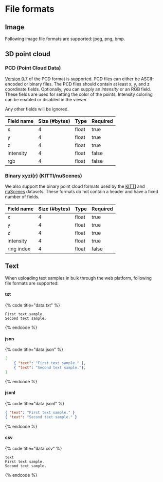 # File formats

## Image

Following image file formats are supported: jpeg, png, bmp.

## 3D point cloud

### PCD (Point Cloud Data)

[Version 0.7](https://pointclouds.org/documentation/tutorials/pcd\_file\_format.html) of the PCD format is supported. PCD files can either be ASCII-encoded or binary files. The PCD files should contain at least x, y, and z coordinate fields. Optionally, you can supply an _intensity_ or an RGB field. These fields are used for setting the color of the points. Intensity coloring can be enabled or disabled in the viewer.

Any other fields will be ignored.

<table><thead><tr><th>Field name</th><th data-type="number">Size (#bytes)</th><th>Type</th><th data-type="checkbox">Required</th></tr></thead><tbody><tr><td>x</td><td>4</td><td>float</td><td>true</td></tr><tr><td>y</td><td>4</td><td>float</td><td>true</td></tr><tr><td>z</td><td>4</td><td>float</td><td>true</td></tr><tr><td>intensity</td><td>4</td><td>float</td><td>false</td></tr><tr><td>rgb</td><td>4</td><td>float</td><td>false</td></tr></tbody></table>

### Binary xyzi(r) (KITTI/nuScenes)

We also support the binary point cloud formats used by the [KITTI](http://www.cvlibs.net/datasets/kitti/index.php) and [nuScenes](https://www.nuscenes.org) datasets. These formats do not contain a header and have a fixed number of fields.

<table><thead><tr><th>Field name</th><th data-type="number">Size (#bytes)</th><th>Type</th><th data-type="checkbox">Required</th></tr></thead><tbody><tr><td>x</td><td>4</td><td>float</td><td>true</td></tr><tr><td>y</td><td>4</td><td>float</td><td>true</td></tr><tr><td>z</td><td>4</td><td>float</td><td>true</td></tr><tr><td>intensity</td><td>4</td><td>float</td><td>true</td></tr><tr><td>ring index</td><td>4</td><td>float</td><td>false</td></tr></tbody></table>

## Text

When uploading text samples in bulk through the web platform, following file formats are supported:

#### txt

{% code title="data.txt" %}
```
First text sample.
Second text sample.
```
{% endcode %}

#### json

{% code title="data.json" %}
```json
[
    { "text": "First text sample." },
    { "text": "Second text sample."},
]
```
{% endcode %}

#### jsonl

{% code title="data.jsonl" %}
```json
{ "text": "First text sample." }
{ "text": "Second text sample." }
```
{% endcode %}

#### csv

{% code title="data.csv" %}
```
text
First text sample.
Second text sample.
```
{% endcode %}

